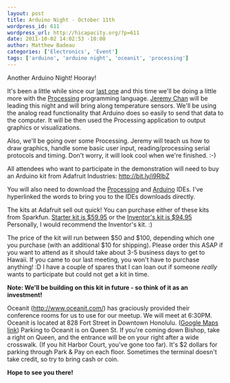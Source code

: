```yaml
--- 
layout: post
title: Arduino Night - October 11th
wordpress_id: 611
wordpress_url: http://hicapacity.org/?p=611
date: 2011-10-02 14:02:53 -10:00
author: Matthew Badeau
categories: ['Electronics', 'Event']
tags: ['arduino', 'arduino night', 'oceanit', 'processing']
---
```

Another Arduino Night! Hooray!

It's been a little while since our <a title="Arduino Night IV" href="http://hicapacity.org/2011/08/06/arduino-night-iv/" target="_blank">last one</a> and this time we'll be doing a little more with the <a title="Processing" href="http://processing.org/" target="_blank">Processing</a> programming language. <a title="Jeremy Chan LinkedIn" href="http://www.linkedin.com/in/jeremychan" target="_blank">Jeremy Chan</a> will be leading this night and will bring along temperature sensors. We'll be using the analog read functionality that Arduino does so easily to send that data to the computer. It will be then used the Processing application to output graphics or visualizations.

Also, we'll be going over some Processing. Jeremy will teach us how to draw graphics, handle some basic user input, reading/processing serial protocols and timing. Don't worry, it will look cool when we're finished. :-)

All attendees who want to participate in the demonstration will need to buy an Arduino kit from Adafruit Industries: <a href="http://bit.ly/i9RlbZ" target="_blank">http://bit.ly/i9RlbZ</a>

You will also need to download the <a title="Processing IDE" href="http://processing.org/download/" target="_blank">Processing</a> and <a title="Arduino IDE" href="http://arduino.cc/en/Main/Software" target="_blank">Arduino</a> IDEs. I've hyperlinked the words to bring you to the IDEs downloads directly.

The kits at Adafruit sell out quick! You can purchase either of these kits from Sparkfun. <a href="http://www.sparkfun.com/products/10174" target="_blank">Starter kit is $59.95</a> or the <a href="http://www.sparkfun.com/products/10173" target="_blank">Inventor's kit is $94.95</a> Personally, I would recommend the Inventor's kit. :)

The price of the kit will run between $50 and $100, depending which one you purchase (with an additional $10 for shipping). Please order this ASAP if you want to attend as it should take about 3-5 business days to get to Hawaii. If you came to our last meeting, you won't have to purchase anything! :D I have a couple of spares that I can loan out if someone <em>really</em> wants to participate but could not get a kit in time.

<strong>Note: We'll be building on this kit in future - so think of it as an investment!</strong>

Oceanit (<a href="http://www.oceanit.com">http://www.oceanit.com/</a>) has graciously provided their conference rooms for us to use for our meetup. We will meet at 6:30PM. Oceanit is located at 828 Fort Street in Downtown Honolulu. (<a href="http://maps.google.com/maps?f=q&amp;source=s_q&amp;hl=en&amp;geocode=&amp;q=Oceanit+Laboratories+Inc.,+Honolulu,+HI&amp;aq=0&amp;sll=21.309466,-157.863386&amp;sspn=0.010195,0.01929&amp;gl=us&amp;ie=UTF8&amp;hq=Oceanit+Laboratories+Inc.&amp;hnear=Oceanit+Laboratories+Inc.,+828+Fort+Street+Mall+Suite+600,+Honolulu,+Hawaii+96813&amp;z=14">Google Maps link</a>) Parking to Oceanit is on Queen St. If you're coming down Bishop, take a right on Queen, and the entrance will be on your right after a wide crosswalk. (If you hit Harbor Court, you've gone too far). It's $2 dollars for parking through Park &amp; Pay on each floor. Sometimes the terminal doesn't take credit, so try to bring cash or coin.

<strong>Hope to see you there!</strong>

